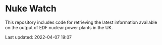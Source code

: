 # Nuke Watch

This repository includes code for retrieving the latest information available on the output of EDF nuclear power plants in the UK.

Last updated: 2022-04-07 19:07